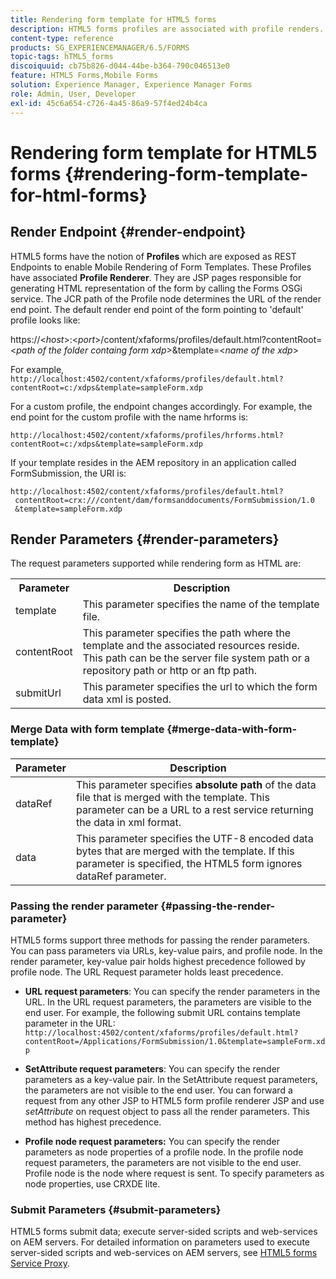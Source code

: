 ```yaml
---
title: Rendering form template for HTML5 forms
description: HTML5 forms profiles are associated with profile renders. Profile Renders are JSP pages responsible for generating HTML representation of the form by calling the Forms OSGi service.
content-type: reference
products: SG_EXPERIENCEMANAGER/6.5/FORMS
topic-tags: hTML5_forms
discoiquuid: cb75b826-d044-44be-b364-790c046513e0
feature: HTML5 Forms,Mobile Forms
solution: Experience Manager, Experience Manager Forms
role: Admin, User, Developer
exl-id: 45c6a654-c726-4a45-86a9-57f4ed24b4ca
---
```

# Rendering form template for HTML5 forms {#rendering-form-template-for-html-forms}

## Render Endpoint {#render-endpoint}

HTML5 forms have the notion of **Profiles** which are exposed as REST Endpoints to enable Mobile Rendering of Form Templates. These Profiles have associated **Profile Renderer**. They are JSP pages responsible for generating HTML representation of the form by calling the Forms OSGi service. The JCR path of the Profile node determines the URL of the render end point. The default render end point of the form pointing to 'default' profile looks like:

https://&lt;*host*&gt;:&lt;*port*&gt;/content/xfaforms/profiles/default.html?contentRoot=&lt;*path of the folder containg form xdp*&gt;&template=&lt;*name of the xdp*&gt;

For example, `http://localhost:4502/content/xfaforms/profiles/default.html?contentRoot=c:/xdps&template=sampleForm.xdp`

For a custom profile, the endpoint changes accordingly. For example, the end point for the custom profile with the name hrforms is:

`http://localhost:4502/content/xfaforms/profiles/hrforms.html?contentRoot=c:/xdps&template=sampleForm.xdp`

If your template resides in the AEM repository in an application called FormSubmission, the URI is:

```http
http://localhost:4502/content/xfaforms/profiles/default.html?
 contentRoot=crx:///content/dam/formsanddocuments/FormSubmission/1.0
 &template=sampleForm.xdp

```

## Render Parameters {#render-parameters}

The request parameters supported while rendering form as HTML are:

<table>
 <tbody>
  <tr>
   <th><strong>Parameter </strong></th>
   <th><strong>Description</strong></th>
  </tr>
  <tr>
   <td>template<br /> </td>
   <td>This parameter specifies the name of the template file.<br /> </td>
  </tr>
  <tr>
   <td>contentRoot<br /> </td>
   <td>This parameter specifies the path where the template and the associated resources reside. This path can be the server file system path or a repository path or http or an ftp path.<br /> </td>
  </tr>
  <tr>
   <td>submitUrl<br /> </td>
   <td>This parameter specifies the url to which the form data xml is posted.<br /> </td>
  </tr>
 </tbody>
</table>

### Merge Data with form template {#merge-data-with-form-template}

| Parameter  |Description |
|---|---|
| dataRef |This parameter specifies **absolute path** of the data file that is merged with the template. This parameter can be a URL to a rest service returning the data in xml format. |
| data |This parameter specifies the UTF-8 encoded data bytes that are merged with the template. If this parameter is specified, the HTML5 form ignores dataRef parameter. |

### Passing the render parameter {#passing-the-render-parameter}

HTML5 forms support three methods for passing the render parameters. You can pass parameters via URLs, key-value pairs, and profile node. In the render parameter, key-value pair holds highest precedence followed by profile node. The URL Request parameter holds least precedence.

* **URL request parameters**: You can specify the render parameters in the URL. In the URL request parameters, the parameters are visible to the end user. For example, the following submit URL contains template parameter in the URL: `http://localhost:4502/content/xfaforms/profiles/default.html?contentRoot=/Applications/FormSubmission/1.0&template=sampleForm.xdp`

* **SetAttribute request parameters**: You can specify the render parameters as a key-value pair. In the SetAttribute request parameters, the parameters are not visible to the end user. You can forward a request from any other JSP to HTML5 form profile renderer JSP and use *setAttribute* on request object to pass all the render parameters. This method has highest precedence.

* **Profile node request parameters:** You can specify the render parameters as node properties of a profile node. In the profile node request parameters, the parameters are not visible to the end user. Profile node is the node where request is sent. To specify parameters as node properties, use CRXDE lite.

### Submit Parameters {#submit-parameters}

HTML5 forms submit data; execute server-sided scripts and web-services on AEM servers. For detailed information on parameters used to execute server-sided scripts and web-services on AEM servers, see [HTML5 forms Service Proxy](/help/forms/using/service-proxy.md).
